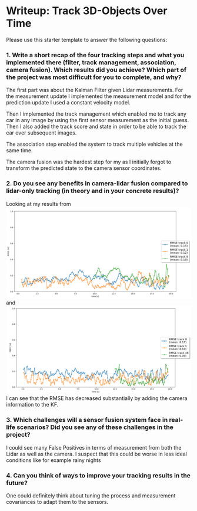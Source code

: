 # Writeup: Track 3D-Objects Over Time

Please use this starter template to answer the following questions:

### 1. Write a short recap of the four tracking steps and what you implemented there (filter, track management, association, camera fusion). Which results did you achieve? Which part of the project was most difficult for you to complete, and why?
The first part was about the  Kalman Filter given Lidar measurements. For the measurement update I implemented the measurement model and for the prediction update I used a constant velocity model.

Then I implemented the track management which enabled me to track any car in any image by using the first sensor measurement as the initial guess. Then I also added the track score and state in order to be able to track the car over subsequent images.

The association step enabled the system to track multiple vehicles at the same time.

The camera fusion was the hardest step for my as I initially forgot to transform the predicted state to the camera sensor coordinates.

### 2. Do you see any benefits in camera-lidar fusion compared to lidar-only tracking (in theory and in your concrete results)? 

Looking at my results from ![Step 3](img/final_project_3.PNG "Lidar only tracking RMSE results") and ![Step 4](img/final_project_4.PNG "Lidar and camera tracking RMSE results")  I can see that the RMSE has decreased substantially by adding the camera information to the KF.

### 3. Which challenges will a sensor fusion system face in real-life scenarios? Did you see any of these challenges in the project?
I could see many False Positives in terms of measurement from both the Lidar as well as the camera. I suspect that this could be worse in less ideal conditions like for example rainy nights

### 4. Can you think of ways to improve your tracking results in the future?
One could definitely think about tuning the process and measurement covariances to adapt them to the sensors.
